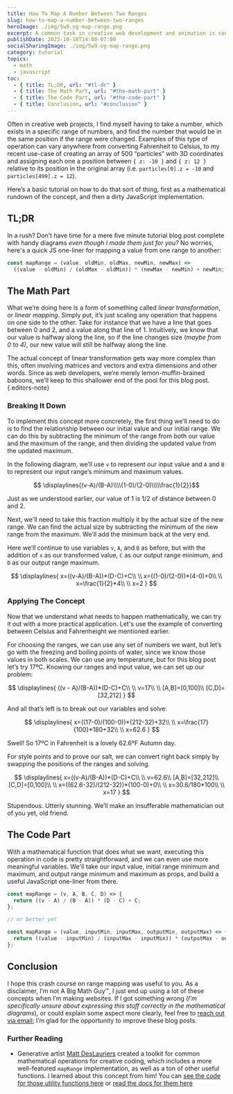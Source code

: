 ```yaml
---
title: How To Map A Number Between Two Ranges
slug: how-to-map-a-number-between-two-ranges
heroImage: ./img/5w9.og-map-range.png
excerpt: A common task in creative web development and animation is converting a number in one range to a new range, also known as linear transformation. Here’s a basic rundown on executing that operation in a mathematical context, and how to translate that to JavaScript.
publishDate: 2023-10-18T14:00-07:00
socialSharingImage: ./img/5w9.og-map-range.png
category: tutorial
topics:
  - math
  - javascript
toc:
  - { title: TL;DR, url: "#tl-dr" }
  - { title: The Math Part, url: "#the-math-part" }
  - { title: The Code Part, url: "#the-code-part" }
  - { title: Conclusion, url: "#conclusion" }
---
```


Often in creative web projects, I find myself having to take a number, which exists in a specific range of numbers, and find the number that would be in the same position if the range were changed. Examples of this type of operation can vary anywhere from converting Fahrenheit to Celsius, to my recent use-case of creating an array of 500 “particles” with 3D coordinates and assigning each one a position between `{ z: -10 }` and `{ z: 12 }` relative to its position in the original array (i.e. `particles[0].z = -10` and `particles[499].z = 12`).

Here’s a basic tutorial on how to do that sort of thing, first as a mathematical rundown of the concept, and then a dirty JavaScript implementation.

## TL;DR

In a rush? Don’t have time for a mere five minute tutorial blog post complete with handy diagrams _even though I made them just for you?_ No worries, here's a quick JS one-liner for mapping a value from one range to another:

```js
const mapRange = (value, oldMin, oldMax, newMin, newMax) =>
  ((value - oldMin) / (oldMax - oldMin)) * (newMax - newMin) + newMin;
```

## The Math Part

What we’re doing here is a form of something called _linear transformation_, or _linear mapping_. Simply put, it’s just scaling any operation that happens on one side to the other. Take for instance that we have a line that goes between 0 and 2, and a value along that line of 1. Intuitively, we know that our value is halfway along the line, so if the line changes size (_maybe from 0 to 4)_, our new value will still be halfway along the line.

The actual concept of linear transformation gets way more complex than this, often involving matrices and vectors and extra dimensions and other words. Since as web developers, we’re merely lemon-muffin-brained baboons, we’ll keep to this shallower end of the pool for this blog post.{.editors-note}

### Breaking It Down

To implement this concept more concretely, the first thing we’ll need to do is to find the relationship between our initial value and our initial range. We can do this by subtracting the minimum of the range from both our value and the maximum of the range, and then dividing the updated value from the updated maximum.

In the following diagram, we’ll use `v` to represent our input value and `A` and `B` to represent our input range’s minimum and maximum values.

$$
\displaylines{(v-A)/(B-A)\\\\(1-0)/(2-0)\\\\\frac{1}{2}}$$

Just as we understood earlier, our value of 1 is 1/2 of distance between 0 and 2.

Next, we'll need to take this fraction multiply it by the actual size of the new range. We can find the actual size by subtracting the minimum of the new range from the maximum. We'll add the minimum back at the very end.

Here we’ll continue to use variables `v`, `A`, and `B` as before, but with the addition of `x` as our transformed value, `C` as our output range minimum, and `D` as our output range maximum.

$$
\displaylines{
x=((v-A)/(B-A))*(D-C)+C\\
\\
x=((1-0)/(2-0))*(4-0)+0\\
\\
x=\frac{1}{2}*4\\
\\
x=2
}
$$

### Applying The Concept

Now that we understand what needs to happen mathematically, we can try it out with a more practical application. Let's use the example of converting between Celsius and Fahrenheight we mentioned earlier.

For choosing the ranges, we can use any set of numbers we want, but let’s go with the freezing and boiling points of water, since we know those values in both scales. We can use any temperature, but for this blog post let’s try 17ºC. Knowing our ranges and input value, we can set up our problem:

$$
\displaylines{
((v - A)/(B-A))*(D-C)+C\\
\\
v=17\\
\\
[A,B]=[0,100]\\
[C,D]=[32,212]
}
$$

And all that’s left is to break out our variables and solve:

$$
\displaylines{
x=((17-0)/(100-0))*(212-32)+32\\
\\
x=\frac{17}{100}*180+32\\
\\
x=62.6
}
$$

Swell! So 17ºC in Fahrenheit is a lovely 62.6ºF Autumn day.

For style points and to prove our salt, we can convert right back simply by swapping the positions of the ranges and solving.

$$
\displaylines{
x=((v-A)/(B-A))*(D-C)+C\\
\\
v=62.6\\
[A,B]=[32,212]\\
[C,D]=[0,100]\\
\\
x=((62.6-32)/(212-32))*(100-0)+0\\
\\
x=30.6/180*100\\
\\
x=17
}
$$

Stupendous. Utterly stunning. We’ll make an insufferable mathematician out of you yet, old friend.

## The Code Part

With a mathematical function that does what we want, executing this operation in code is pretty straightforward, and we can even use more meaningful variables. We'll take our input value, initial range minimum and maximum, and output range minimum and maximum as props, and build a useful JavaScript one-liner from there.

```js
const mapRange = (v, A, B, C, D) => {
  return ((v - A) / (B - A)) * (D - C) + C;
};

// or better yet

const mapRange = (value, inputMin, inputMax, outputMin, outputMax) => {
  return ((value - inputMin) / (inputMax - inputMin)) * (outputMax - outputMin) + outputMin;
};
```

## Conclusion

I hope this crash course on range mapping was useful to you. As a disclaimer, I’m not A Big Math Guy™, I just end up using a lot of these concepts when I’m making websites. If I got something wrong (_I’m specifically unsure about expressing this stuff correctly in the mathematical diagrams_), or could explain some aspect more clearly, feel free to [reach out via email](mailto:yo@henry.codes); I’m glad for the opportunity to improve these blog posts.

### Further Reading

- Generative artist [Matt DesLauriers](https://www.mattdesl.com/) created a toolkit for common mathematical operations for creative coding, which includes a more well-featured `mapRange` implementation, as well as a ton of other useful functions. I learned about this concept from him! You can [see the code for those utility functions here](https://github.com/mattdesl/canvas-sketch-util/blob/master/math.js) or [read the docs for them here](https://github.com/mattdesl/canvas-sketch-util/blob/master/docs/math.md)

